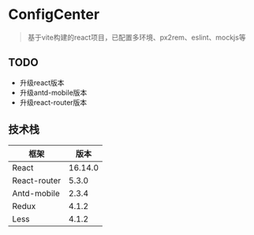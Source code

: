 # ConfigCenter

> 基于vite构建的react项目，已配置多环境、px2rem、eslint、mockjs等

## TODO

- 升级react版本
- 升级antd-mobile版本
- 升级react-router版本

## 技术栈

| 框架         | 版本    |
| ------------ | ------- |
| React        | 16.14.0 |
| React-router | 5.3.0   |
| Antd-mobile  | 2.3.4   |
| Redux        | 4.1.2   |
| Less         | 4.1.2   |
